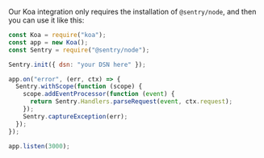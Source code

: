 Our Koa integration only requires the installation of `@sentry/node`, and then you can use it like this:

```javascript
const Koa = require("koa");
const app = new Koa();
const Sentry = require("@sentry/node");

Sentry.init({ dsn: "your DSN here" });

app.on("error", (err, ctx) => {
  Sentry.withScope(function (scope) {
    scope.addEventProcessor(function (event) {
      return Sentry.Handlers.parseRequest(event, ctx.request);
    });
    Sentry.captureException(err);
  });
});

app.listen(3000);
```
